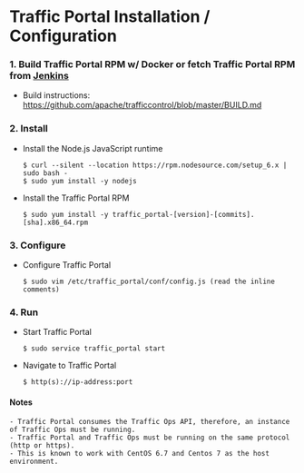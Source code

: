 <!--
    Licensed to the Apache Software Foundation (ASF) under one
    or more contributor license agreements.  See the NOTICE file
    distributed with this work for additional information
    regarding copyright ownership.  The ASF licenses this file
    to you under the Apache License, Version 2.0 (the
    "License"); you may not use this file except in compliance
    with the License.  You may obtain a copy of the License at

      http://www.apache.org/licenses/LICENSE-2.0

    Unless required by applicable law or agreed to in writing,
    software distributed under the License is distributed on an
    "AS IS" BASIS, WITHOUT WARRANTIES OR CONDITIONS OF ANY
    KIND, either express or implied.  See the License for the
    specific language governing permissions and limitations
    under the License.
-->

# Traffic Portal Installation / Configuration

### 1. Build Traffic Portal RPM w/ Docker or fetch Traffic Portal RPM from [Jenkins](https://builds.apache.org/view/S-Z/view/TrafficControl/job/trafficcontrol-master-build)

* Build instructions: https://github.com/apache/trafficcontrol/blob/master/BUILD.md

### 2. Install

* Install the Node.js JavaScript runtime

    ```
    $ curl --silent --location https://rpm.nodesource.com/setup_6.x | sudo bash -
    $ sudo yum install -y nodejs
    ```

* Install the Traffic Portal RPM

    ```
    $ sudo yum install -y traffic_portal-[version]-[commits].[sha].x86_64.rpm
    ```

### 3. Configure

* Configure Traffic Portal

    ```
    $ sudo vim /etc/traffic_portal/conf/config.js (read the inline comments)
    ```

### 4. Run

* Start Traffic Portal

    ```
    $ sudo service traffic_portal start
    ```

* Navigate to Traffic Portal

    ```
    $ http(s)://ip-address:port
    ```

#### Notes

    - Traffic Portal consumes the Traffic Ops API, therefore, an instance of Traffic Ops must be running.
    - Traffic Portal and Traffic Ops must be running on the same protocol (http or https).
    - This is known to work with CentOS 6.7 and Centos 7 as the host environment.
